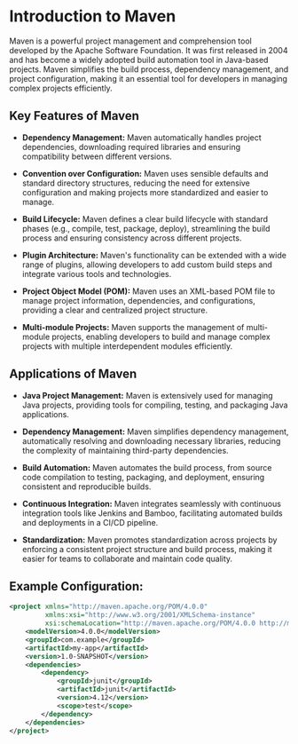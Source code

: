 # Introduction to Maven

Maven is a powerful project management and comprehension tool developed by the Apache Software Foundation. It was first released in 2004 and has become a widely adopted build automation tool in Java-based projects. Maven simplifies the build process, dependency management, and project configuration, making it an essential tool for developers in managing complex projects efficiently.

## Key Features of Maven

- **Dependency Management:** Maven automatically handles project dependencies, downloading required libraries and ensuring compatibility between different versions.

- **Convention over Configuration:** Maven uses sensible defaults and standard directory structures, reducing the need for extensive configuration and making projects more standardized and easier to manage.

- **Build Lifecycle:** Maven defines a clear build lifecycle with standard phases (e.g., compile, test, package, deploy), streamlining the build process and ensuring consistency across different projects.

- **Plugin Architecture:** Maven's functionality can be extended with a wide range of plugins, allowing developers to add custom build steps and integrate various tools and technologies.

- **Project Object Model (POM):** Maven uses an XML-based POM file to manage project information, dependencies, and configurations, providing a clear and centralized project structure.

- **Multi-module Projects:** Maven supports the management of multi-module projects, enabling developers to build and manage complex projects with multiple interdependent modules efficiently.

## Applications of Maven

- **Java Project Management:** Maven is extensively used for managing Java projects, providing tools for compiling, testing, and packaging Java applications.
  
- **Dependency Management:** Maven simplifies dependency management, automatically resolving and downloading necessary libraries, reducing the complexity of maintaining third-party dependencies.
  
- **Build Automation:** Maven automates the build process, from source code compilation to testing, packaging, and deployment, ensuring consistent and reproducible builds.
  
- **Continuous Integration:** Maven integrates seamlessly with continuous integration tools like Jenkins and Bamboo, facilitating automated builds and deployments in a CI/CD pipeline.
  
- **Standardization:** Maven promotes standardization across projects by enforcing a consistent project structure and build process, making it easier for teams to collaborate and maintain code quality.

## Example Configuration:

```xml
<project xmlns="http://maven.apache.org/POM/4.0.0"
         xmlns:xsi="http://www.w3.org/2001/XMLSchema-instance"
         xsi:schemaLocation="http://maven.apache.org/POM/4.0.0 http://maven.apache.org/xsd/maven-4.0.0.xsd">
    <modelVersion>4.0.0</modelVersion>
    <groupId>com.example</groupId>
    <artifactId>my-app</artifactId>
    <version>1.0-SNAPSHOT</version>
    <dependencies>
        <dependency>
            <groupId>junit</groupId>
            <artifactId>junit</artifactId>
            <version>4.12</version>
            <scope>test</scope>
        </dependency>
    </dependencies>
</project>
```